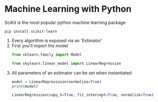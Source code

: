 # Machine Learning with Python

SciKit is the most popular python machine learning package

```
pip install scikit-learn
```

1. Every algorithm is exposed via an 'Estimator'
1. First you'll import the model
    ```py
    from sklearn.family import Model

    from skylearn.linear_model import LinearRegression
    ```
1. All parameters of an estimator can be set when instantiated
    ```py
    model = LinearRegresssion(normalize=True)
    print(model)

    LinearRegression(copy_X=True, fit_intercept=True, normalize=True)
    ```